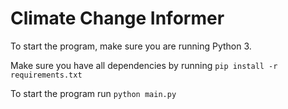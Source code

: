 # Climate Change Informer
To start the program, make sure you are running Python 3.

Make sure you have all dependencies by running `pip install -r requirements.txt`

To start the program run `python main.py`
